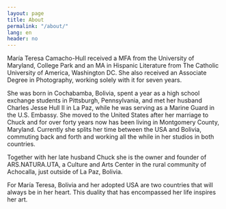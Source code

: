 ```yaml
---
layout: page
title: About
permalink: "/about/"
lang: en
header: no
---
```


María Teresa Camacho-Hull received a MFA from the University of Maryland, College Park and an MA in Hispanic Literature from The Catholic University of America, Washington DC. She also received an Associate Degree in Photography, working solely with it for seven years. 

She was born in Cochabamba, Bolivia, spent a year as a high school exchange students in Pittsburgh, Pennsylvania, and  met her husband Charles Jesse Hull II in La Paz, while he was serving as a Marine Guard in the U.S. Embassy. She moved to the United States after her marriage to Chuck and for over forty years now has been living in Montgomery County, Maryland. Currently she splits her time between the USA and Bolivia, commuting back and forth and working all the while in her studios in both countries.

Together with her late husband Chuck she is the owner and founder of ARS.NATURA.UTA, a Culture and Arts Center in the rural community of Achocalla, just outside of La Paz, Bolivia.

For María Teresa, Bolivia and her adopted USA are two countries that will always be in her heart. This duality that has encompassed her life inspires her art.
